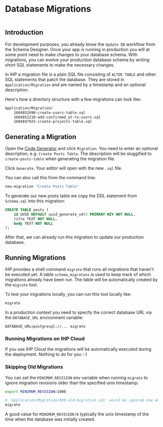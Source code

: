 # Database Migrations

```toc

```

## Introduction

For development purposes, you already know the `Update DB` workflow from the Schema Designer. Once your app is running in production you will at some point need to make changes to your database schema. With migrations, you can evolve your production database schema by writing short SQL statements to make the necessary changes.

In IHP a migration file is a plain SQL file consisting of `ALTER TABLE` and other SQL statements that patch the database. They are stored in `Application/Migration` and are named by a timestamp and an optional description.

Here's how a directory structure with a few migrations can look like:

```bash
Application/Migration/
    1604852690-create-users-table.sql
    1604852210-add-confirmed_at-to-users.sql
    1604847925-create-projects-table.sql
```

## Generating a Migration

Open the [Code Generator](http://localhost:8001/Generators) and click `Migration`. You need to enter an optional description, e.g. `Create Posts Table`. The description will be sluggified to `create-posts-table` when generating the migration file.

Click `Generate`. Your editor will open with the new `.sql` file.

You can also call this from the command line:

```bash
new-migration "Create Posts Table"
```

To generate our new posts table we copy the DDL statement from `Schema.sql` into this migration:

```sql
CREATE TABLE posts (
    id UUID DEFAULT uuid_generate_v4() PRIMARY KEY NOT NULL,
    title TEXT NOT NULL,
    body TEXT NOT NULL
);
```

After that, we can already run this migration to update our production database.

## Running Migrations

IHP provides a shell command `migrate` that runs all migrations that haven't be executed yet. A table `schema_migratons` is used to keep track of which migrations already have been run. The table will be automatically created by the `migrate` tool.

To test your migrations locally, you can run this tool locally like:

```bash
migrate
```

In a production context you need to specify the correct database URL via the `DATABASE_URL` environment variable:

```
DATABASE_URL=postgresql://... migrate
```

### Running Migrations on IHP Cloud

If you use IHP Cloud the migrations will be automatically executed during the deployment. Nothing to do for you :-)


### Skipping Old Migrations

You can set the `MINIMUM_REVISION` env variable when running `migrate` to ignore migration revisions older than the specified unix timestamp:

```bash
export MINIMUM_REVISION=1000

# 'Application/Migration/999-old-migration.sql' would be ignored now when running 'migrate'
migrate
```

A good value for `MINIMUM_REVISION` is typically the unix timestamp of the time when the database was initially created.

